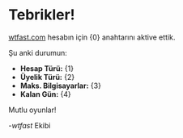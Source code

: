﻿# Tebrikler! 
[wtfast.com](https://wtfast.com) hesabın için {0} anahtarını aktive ettik.

Şu anki durumun:

* **Hesap Türü:** {1}
* **Üyelik Türü:** {2}
* **Maks. Bilgisayarlar:** {3}
* **Kalan Gün:** {4}

Mutlu oyunlar!

-*wtfast* Ekibi